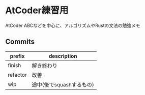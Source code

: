 # AtCoder練習用

AtCoder ABCなどを中心に、アルゴリズムやRustの文法の勉強メモ

## Commits

| prefix | description |
| --- | --- |
| finish | 解き終わり |
| refactor | 改善 |
| wip | 途中(後でsquashするもの) |
